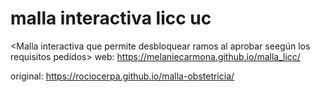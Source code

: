 # malla interactiva licc uc
<Malla interactiva que permite desbloquear ramos al aprobar seegún los requisitos pedidos>
web: https://melaniecarmona.github.io/malla_licc/

original: https://rociocerpa.github.io/malla-obstetricia/